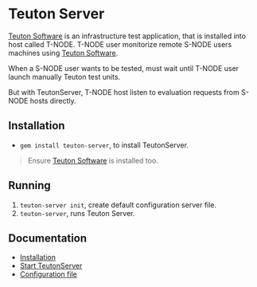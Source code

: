 
# Teuton Server

[Teuton Software](https://github.com/teuton-software/teuton) is an infrastructure test application, that is installed into host called T-NODE. T-NODE user monitorize remote S-NODE users machines using [Teuton Software](https://github.com/teuton-software/teuton).

When a S-NODE user wants to be tested, must wait until T-NODE user launch manually Teuton test units.

But with TeutonServer, T-NODE host listen to evaluation requests from S-NODE hosts directly.

## Installation

* `gem install teuton-server`, to install TeutonServer.

> Ensure [Teuton Software](https://github.com/teuton-software/teuton) is installed too.

## Running

1. `teuton-server init`, create default configuration server file.
1. `teuton-server`, runs Teuton Server.

## Documentation

* [Installation](docs/installation.md)
* [Start TeutonServer](docs/start.md)
* [Configuration file](docs/configfile.md)
